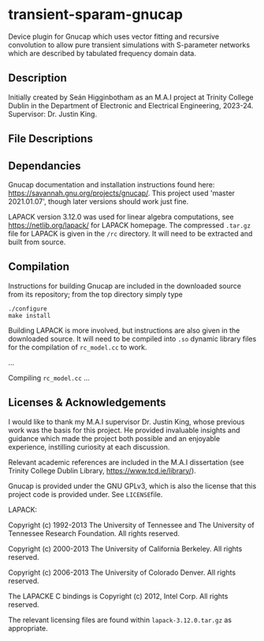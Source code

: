 # transient-sparam-gnucap
Device plugin for Gnucap which uses vector fitting and recursive convolution to allow pure transient simulations with S-parameter networks which are described by tabulated frequency domain data.

## Description
Initially created by Seán Higginbotham as an M.A.I project at Trinity College Dublin in the Department of Electronic and Electrical Engineering, 2023-24. Supervisor: Dr. Justin King.

## File Descriptions

## Dependancies
Gnucap documentation and installation instructions found here: <https://savannah.gnu.org/projects/gnucap/>.
This project used 'master 2021.01.07', though later versions should work just fine.

LAPACK version 3.12.0 was used for linear algebra computations, see <https://netlib.org/lapack/> for LAPACK homepage. The  compressed ```.tar.gz``` file for LAPACK is given in the ```/rc``` directory. It will need to be extracted and built from source.

## Compilation
Instructions for building Gnucap are included in the downloaded source from its repository; from the top directory simply type
```
./configure
make install
```
Building LAPACK is more involved, but instructions are also given in the downloaded source. It will need to be compiled into ```.so``` dynamic library files for the compilation of ```rc_model.cc``` to work.

...

Compiling ```rc_model.cc``` ...

## Licenses & Acknowledgements
I would like to thank my M.A.I supervisor Dr. Justin King, whose previous work was the basis for this project. He provided invaluable insights and guidance which made the project both possible and an enjoyable experience, instilling curiosity at each discussion.

Relevant academic references are included in the M.A.I dissertation (see Trinity College Dublin Library, <https://www.tcd.ie/library/>).

Gnucap is provided under the GNU GPLv3, which is also the license that this project code is provided under. See ```LICENSE```file.

LAPACK:

Copyright (c) 1992-2013 The University of Tennessee and The University
                        of Tennessee Research Foundation.  All rights
                        reserved.
                        
Copyright (c) 2000-2013 The University of California Berkeley. All
                        rights reserved.
                        
Copyright (c) 2006-2013 The University of Colorado Denver.  All rights
                        reserved.
                        
The LAPACKE C bindings is Copyright (c) 2012, Intel Corp. All rights reserved.

The relevant licensing files are found within ```lapack-3.12.0.tar.gz``` as appropriate.
